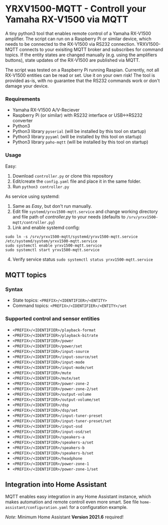 # YRXV1500-MQTT - Controll your Yamaha RX-V1500 via MQTT

A tiny python3 tool that enables remote control of a Yamaha RX-V1500 amplifier. The script can run on a Raspberry Pi or similar device, which needs to be connected to the RX-V1500 via RS232 connection. YRXV1500-MQTT connects to your exisiting MQTT broker and subscribes for command topics. If the entity states are changed manually (e.g. using the amplifiers buttons), state updates of the RX-V1500 are published via MQTT.


The script was tested on a Raspberry Pi running Raspian. Currently, not all RX-V1500 entities can be read or set.
Use it on your own risk! The tool is provided as-is, with no guarantee that the RS232 commands work or don't damage your device.

### Requirements
- Yamaha RX-V1500 A/V-Reciever
- Raspberry Pi (or similar) with RS232 interface or USB<->RS232 converter
- Python3
- Python3 library `pyserial` (will be installed by this tool on startup)
- Python3 library `pyyaml` (will be installed by this tool on startup)
- Python3 library `paho-mqtt` (will be installed by this tool on startup)

### Usage
Easy: 
1. Download `controller.py` or clone this repository
2. Edit/create the `config.yaml` file and place it in the same folder.
3. Run `python3 controller.py`

As service using systemd: 
1. Same as *Easy*, but don't run manually.
2. Edit file `systemd/yrxv1500-mqtt.service` and change working directory and file path of *controller.py* to your needs (defaults to `/srv/yrxv1500-mqtt/controller.py`)
3. Link and enable systemd config:
```
sudo ln -s /srv/yrxv1500-mqtt/systemd/yrxv1500-mqtt.service /etc/systemd/system/yrxv1500-mqtt.service
sudo systemctl enable yrxv1500-mqtt.service
sudo systemctl start yrxv1500-mqtt.service
```
4. Verify service status `sudo systemctl status yrxv1500-mqtt.service`




## MQTT topics
### Syntax
- State topics: `<PREFIX>/<IDENTIFIER>/<ENTITY>`  
- Command topics: `<PREFIX>/<IDENTIFIER>/<ENTITY>/set`

### Supported control and sensor entities
- `<PREFIX>/<IDENTIFIER>/playback-format`
- `<PREFIX>/<IDENTIFIER>/playback-bitrate`
- `<PREFIX>/<IDENTIFIER>/power`
- `<PREFIX>/<IDENTIFIER>/power/set`
- `<PREFIX>/<IDENTIFIER>/input-source`
- `<PREFIX>/<IDENTIFIER>/input-source/set`
- `<PREFIX>/<IDENTIFIER>/input-mode`
- `<PREFIX>/<IDENTIFIER>/input-mode/set`
- `<PREFIX>/<IDENTIFIER>/mute`
- `<PREFIX>/<IDENTIFIER>/mute/set`
- `<PREFIX>/<IDENTIFIER>/power-zone-2`
- `<PREFIX>/<IDENTIFIER>/power-zone-2/set`
- `<PREFIX>/<IDENTIFIER>/output-volume`
- `<PREFIX>/<IDENTIFIER>/output-volume/set`
- `<PREFIX>/<IDENTIFIER>/dsp`
- `<PREFIX>/<IDENTIFIER>/dsp/set`
- `<PREFIX>/<IDENTIFIER>/input-tuner-preset`
- `<PREFIX>/<IDENTIFIER>/input-tuner-preset/set`
- `<PREFIX>/<IDENTIFIER>/input-osd`
- `<PREFIX>/<IDENTIFIER>/input-osd/set`
- `<PREFIX>/<IDENTIFIER>/speakers-a`
- `<PREFIX>/<IDENTIFIER>/speakers-a/set`
- `<PREFIX>/<IDENTIFIER>/speakers-b`
- `<PREFIX>/<IDENTIFIER>/speakers-b/set`
- `<PREFIX>/<IDENTIFIER>/headphone`
- `<PREFIX>/<IDENTIFIER>/power-zone-1`
- `<PREFIX>/<IDENTIFIER>/power-zone-1/set `


## Integration into Home Assistant
MQTT enables easy integration in any Home Assistant instance, which makes automation and remote controll even more smart.
See file `home-assistant/configuration.yaml` for a configuration example.

*Note*: Minimum Home Assistant **Version 2021.6** required!